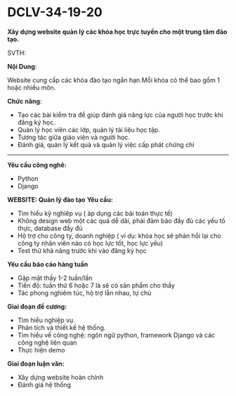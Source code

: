 # DCLV-34-19-20
**Xây dựng website quản lý các khóa học trực tuyến cho một trung tâm đào tạo.**

SVTH:

__Nội Dung__:

Website cung cấp các khóa đào tạo ngắn hạn.Mỗi khóa có thể bao gồm 1 hoặc nhiều môn.

__Chức năng__:

- Tạo các bài kiểm tra để giúp đánh giá năng lực của người học trước khi đăng ký học.
- Quản lý học viên các lớp, quản lý tài liệu học tập.
- Tương tác giữa giáo viên và người học.
- Đánh giá, quản lý kết quả và quản lý việc cấp phát chứng chỉ
-------------------------------
__Yêu cầu công nghê:__ 

- Python
- Django

__WEBSITE: Quản lý đào tạo__
__Yêu cầu:__
- Tìm hiểu kỹ nghiêp vụ ( áp dụng các bài toán thực tế)
- Không design web một các quá dễ dãi, phải đảm bảo đầy đủ các yếu tố thực, database đầy đủ
- Hộ trợ cho công ty, doanh nghiệp ( ví dụ: khóa học sẽ phản hồi lại cho công ty nhân viên nào có học lực tốt, học lực yếu)
- Test thử khả năng trước khi vào đăng ký học

__Yêu cầu báo cáo hàng tuần__
+ Gặp mặt thầy 1-2 tuần/lần
+ Tiến độ: tuần thứ 6 hoặc 7 là sẽ có sản phẩm cho thầy
+ Tác phong nghiêm túc, hộ trợ lẫn nhau, tự chủ

__Giai đoạn đề cương:__
- Tìm hiểu nghiệp vụ.
- Phân tích và thiết kế hệ thống.
- Tìm hiểu về công nghệ: ngôn ngữ python, framework Django và các công nghệ liên quan
- Thực hiện demo

__Giai đoạn luận văn:__
- Xây dựng website hoàn chỉnh
- Đánh giá hệ thống

